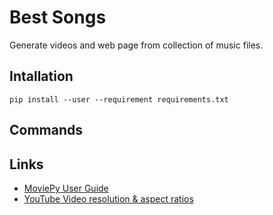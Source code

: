 # Best Songs

Generate videos and web page from collection of music files.

## Intallation

    pip install --user --requirement requirements.txt

## Commands


## Links

- [MoviePy User Guide](https://zulko.github.io/moviepy/index.html)
- [YouTube Video resolution & aspect ratios](https://support.google.com/youtube/answer/6375112?hl=en&co=GENIE.Platform%3DDesktop)
